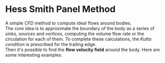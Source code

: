 # Hess Smith Panel Method
A simple *CFD* method to compute ideal flows around bodies.\
The core idea is to approximate the boundary of the body as a series of *sinks*, *sources* and *vortices*, computing the volume flow rate or the circulation for each of them. To complete these calculations, the *Kutta condition* is prescribed for the trailing edge.\
Then it's possible to find the __flow velocity field__ around the body. Here are some interesting examples.
